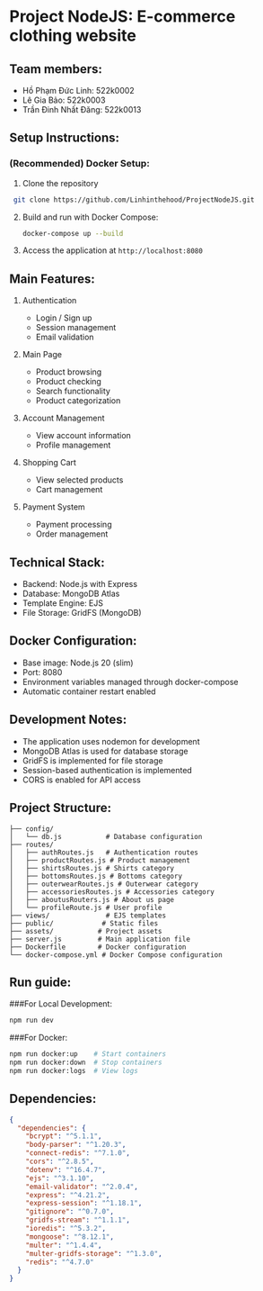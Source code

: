 # Project NodeJS: E-commerce clothing website

## Team members:
- Hồ Phạm Đức Linh: 522k0002
- Lê Gia Bảo: 522k0003
- Trần Đinh Nhất Đăng: 522k0013

## Setup Instructions:

### (Recommended) Docker Setup:
1. Clone the repository
  ```bash
   git clone https://github.com/Linhinthehood/ProjectNodeJS.git
  ```
2. Build and run with Docker Compose:
   ```bash
   docker-compose up --build
   ```
3. Access the application at `http://localhost:8080`

## Main Features:
1. Authentication
   - Login / Sign up
   - Session management
   - Email validation

2. Main Page
   - Product browsing
   - Product checking
   - Search functionality
   - Product categorization

3. Account Management
   - View account information
   - Profile management

4. Shopping Cart
   - View selected products
   - Cart management

5. Payment System
   - Payment processing
   - Order management

## Technical Stack:
- Backend: Node.js with Express
- Database: MongoDB Atlas
- Template Engine: EJS
- File Storage: GridFS (MongoDB)

## Docker Configuration:
- Base image: Node.js 20 (slim)
- Port: 8080
- Environment variables managed through docker-compose
- Automatic container restart enabled

## Development Notes:
- The application uses nodemon for development
- MongoDB Atlas is used for database storage
- GridFS is implemented for file storage
- Session-based authentication is implemented
- CORS is enabled for API access

## Project Structure:
```
├── config/
│   └── db.js           # Database configuration
├── routes/
│   ├── authRoutes.js   # Authentication routes
│   ├── productRoutes.js # Product management
│   ├── shirtsRoutes.js # Shirts category
│   ├── bottomsRoutes.js # Bottoms category
│   ├── outerwearRoutes.js # Outerwear category
│   ├── accessoriesRoutes.js # Accessories category
│   ├── aboutusRouters.js # About us page
│   └── profileRoute.js # User profile
├── views/              # EJS templates
├── public/            # Static files
├── assets/           # Project assets
├── server.js         # Main application file
├── Dockerfile        # Docker configuration
└── docker-compose.yml # Docker Compose configuration
```

## Run guide:
###For Local Development:
```bash
npm run dev
```

###For Docker:
```bash
npm run docker:up    # Start containers
npm run docker:down  # Stop containers
npm run docker:logs  # View logs
```

## Dependencies:
```json
{
  "dependencies": {
    "bcrypt": "^5.1.1",
    "body-parser": "^1.20.3",
    "connect-redis": "^7.1.0",
    "cors": "^2.8.5",
    "dotenv": "^16.4.7",
    "ejs": "^3.1.10",
    "email-validator": "^2.0.4",
    "express": "^4.21.2",
    "express-session": "^1.18.1",
    "gitignore": "^0.7.0",
    "gridfs-stream": "^1.1.1",
    "ioredis": "^5.3.2",
    "mongoose": "^8.12.1",
    "multer": "^1.4.4",
    "multer-gridfs-storage": "^1.3.0",
    "redis": "^4.7.0"
  }
}
```
